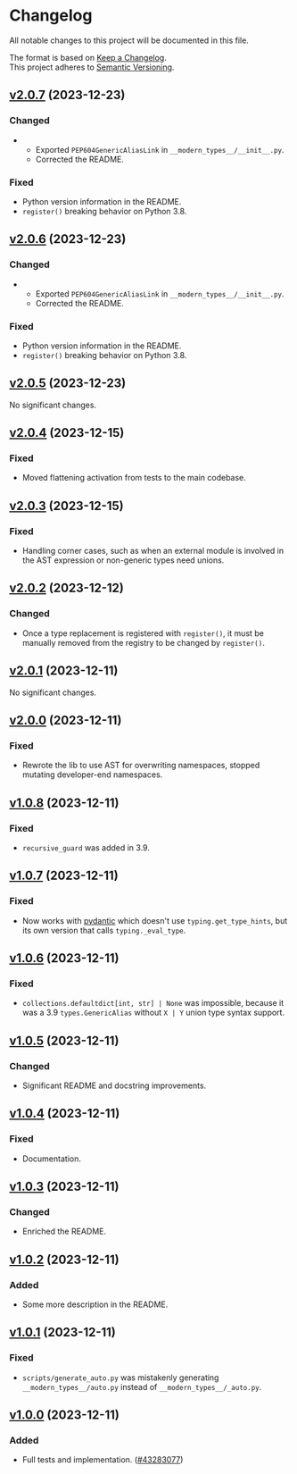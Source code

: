 # Changelog

All notable changes to this project will be documented in this file.

The format is based on [Keep a Changelog](http://keepachangelog.com/en/1.0.0/).<br/>
This project adheres to [Semantic Versioning](http://semver.org/spec/v2.0.0.html).

<!-- insertion marker -->

## [v2.0.7](https://github.com/bswck/modern_types/tree/v2.0.7) (2023-12-23)


### Changed

- * Exported `PEP604GenericAliasLink` in `__modern_types__/__init__.py`.
  * Corrected the README.

### Fixed

- Python version information in the README.
- `register()` breaking behavior on Python 3.8.


## [v2.0.6](https://github.com/bswck/modern_types/tree/v2.0.6) (2023-12-23)


### Changed

- * Exported `PEP604GenericAliasLink` in `__modern_types__/__init__.py`.
  * Corrected the README.

### Fixed

- Python version information in the README.
- `register()` breaking behavior on Python 3.8.


## [v2.0.5](https://github.com/bswck/modern_types/tree/v2.0.5) (2023-12-23)


No significant changes.


## [v2.0.4](https://github.com/bswck/modern_types/tree/v2.0.4) (2023-12-15)


### Fixed

- Moved flattening activation from tests to the main codebase.


## [v2.0.3](https://github.com/bswck/modern_types/tree/v2.0.3) (2023-12-15)


### Fixed

- Handling corner cases, such as when an external module is involved in the AST expression or non-generic types need unions.


## [v2.0.2](https://github.com/bswck/modern_types/tree/v2.0.2) (2023-12-12)


### Changed

- Once a type replacement is registered with `register()`, it must be manually removed from the registry to be changed by `register()`.


## [v2.0.1](https://github.com/bswck/modern_types/tree/v2.0.1) (2023-12-11)


No significant changes.


## [v2.0.0](https://github.com/bswck/modern_types/tree/v2.0.0) (2023-12-11)


### Fixed

- Rewrote the lib to use AST for overwriting namespaces, stopped mutating developer-end namespaces.


## [v1.0.8](https://github.com/bswck/modern_types/tree/v1.0.8) (2023-12-11)


### Fixed

- `recursive_guard` was added in 3.9.


## [v1.0.7](https://github.com/bswck/modern_types/tree/v1.0.7) (2023-12-11)


### Fixed

- Now works with [pydantic](https://pydantic.dev) which doesn't use `typing.get_type_hints`, but its own version that calls `typing._eval_type`.


## [v1.0.6](https://github.com/bswck/modern_types/tree/v1.0.6) (2023-12-11)


### Fixed

- `collections.defaultdict[int, str] | None` was impossible, because it was a 3.9 `types.GenericAlias` without `X | Y` union type syntax support.


## [v1.0.5](https://github.com/bswck/modern_types/tree/v1.0.5) (2023-12-11)


### Changed

- Significant README and docstring improvements.


## [v1.0.4](https://github.com/bswck/modern_types/tree/v1.0.4) (2023-12-11)


### Fixed

- Documentation.


## [v1.0.3](https://github.com/bswck/modern_types/tree/v1.0.3) (2023-12-11)


### Changed

- Enriched the README.


## [v1.0.2](https://github.com/bswck/modern_types/tree/v1.0.2) (2023-12-11)


### Added

- Some more description in the README.


## [v1.0.1](https://github.com/bswck/modern_types/tree/v1.0.1) (2023-12-11)


### Fixed

- `scripts/generate_auto.py` was mistakenly generating `__modern_types__/auto.py` instead of `__modern_types__/_auto.py`.


## [v1.0.0](https://github.com/bswck/modern_types/tree/v1.0.0) (2023-12-11)


### Added

- Full tests and implementation. ([#43283077](https://github.com/bswck/modern_types/issues/43283077))
